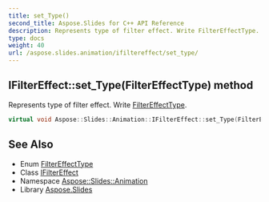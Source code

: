 ```yaml
---
title: set_Type()
second_title: Aspose.Slides for C++ API Reference
description: Represents type of filter effect. Write FilterEffectType.
type: docs
weight: 40
url: /aspose.slides.animation/ifiltereffect/set_type/
---
```

## IFilterEffect::set_Type(FilterEffectType) method


Represents type of filter effect. Write [FilterEffectType](../../filtereffecttype/).

```cpp
virtual void Aspose::Slides::Animation::IFilterEffect::set_Type(FilterEffectType value)=0
```

## See Also

* Enum [FilterEffectType](../../filtereffecttype/)
* Class [IFilterEffect](../)
* Namespace [Aspose::Slides::Animation](../../)
* Library [Aspose.Slides](../../../)
